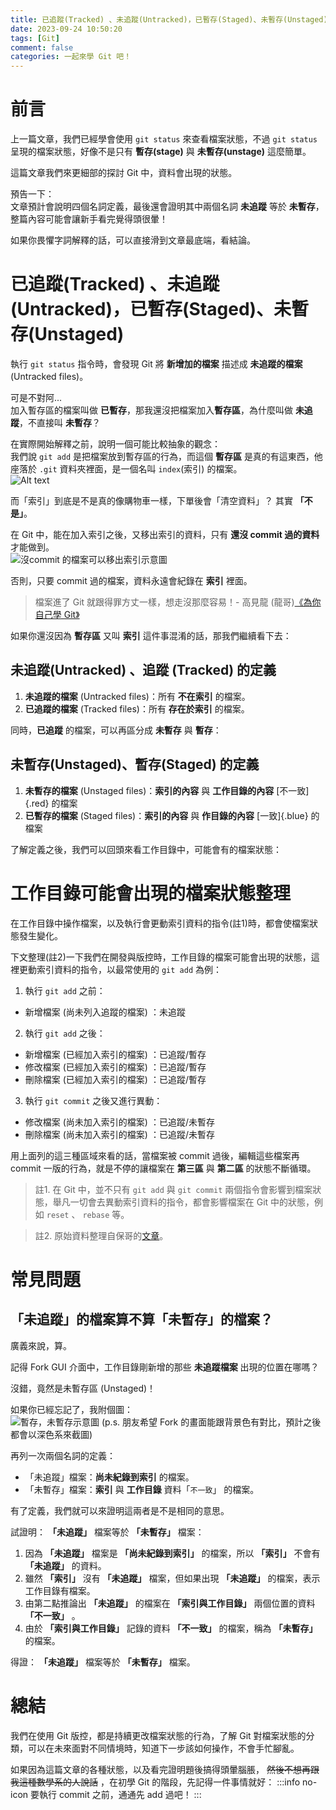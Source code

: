 ```yaml
---
title: 已追蹤(Tracked) 、未追蹤(Untracked)，已暫存(Staged)、未暫存(Unstaged)
date: 2023-09-24 10:50:20
tags: [Git]
comment: false
categories: 一起來學 Git 吧！
---
```

# 前言
上一篇文章，我們已經學會使用 `git status` 來查看檔案狀態，不過 `git status` 呈現的檔案狀態，好像不是只有 **暫存(stage)** 與 **未暫存(unstage)** 這麼簡單。

這篇文章我們來更細部的探討 Git 中，資料會出現的狀態。

預告一下：  
文章預計會說明四個名詞定義，最後還會證明其中兩個名詞 **未追蹤** 等於 **未暫存**，整篇內容可能會讓新手看完覺得頭很暈！

如果你畏懼字詞解釋的話，可以直接滑到文章最底端，看結論。

# 已追蹤(Tracked) 、未追蹤(Untracked)，已暫存(Staged)、未暫存(Unstaged)

執行 `git status` 指令時，會發現 Git 將 **新增加的檔案** 描述成 **未追蹤的檔案** (Untracked files)。

可是不對阿...   
加入暫存區的檔案叫做 **已暫存**，那我還沒把檔案加入**暫存區**，為什麼叫做 **未追蹤**，不直接叫 **未暫存**？

在實際開始解釋之前，說明一個可能比較抽象的觀念：  
我們說 `git add` 是把檔案放到暫存區的行為，而這個 **暫存區** 是真的有這東西，他座落於 `.git` 資料夾裡面，是一個名叫 `index`(索引) 的檔案。  
![Alt text](https://i.imgur.com/gMu4aXI.png)

而「索引」到底是不是真的像購物車一樣，下單後會「清空資料」？ 其實 **「不是」**。  

在 Git 中，能在加入索引之後，又移出索引的資料，只有 **還沒 commit 過的資料** 才能做到。  
![沒commit 的檔案可以移出索引示意圖](https://i.imgur.com/idj8BTi.png)

否則，只要 commit 過的檔案，資料永遠會紀錄在 **索引** 裡面。


> 檔案進了 Git 就跟得罪方丈一樣，想走沒那麼容易！- 高見龍 (龍哥)[《為你自己學 Git》](https://gitbook.tw/chapters/faq/remove-files-from-git)


如果你還沒因為 **暫存區** 又叫 **索引** 這件事混淆的話，那我們繼續看下去：

## 未追蹤(Untracked) 、追蹤 (Tracked) 的定義
1. **未追蹤的檔案** (Untracked files)：所有 **不在索引** 的檔案。
2. **已追蹤的檔案** (Tracked files)：所有 **存在於索引** 的檔案。

同時，**已追蹤** 的檔案，可以再區分成 **未暫存** 與 **暫存**：
## 未暫存(Unstaged)、暫存(Staged) 的定義
1. **未暫存的檔案** (Unstaged files)：**索引的內容** 與 **工作目錄的內容** [不一致]{.red} 的檔案
2. **已暫存的檔案** (Staged files)：**索引的內容** 與 **作目錄的內容** [一致]{.blue} 的檔案



了解定義之後，我們可以回頭來看工作目錄中，可能會有的檔案狀態：

# 工作目錄可能會出現的檔案狀態整理

在工作目錄中操作檔案，以及執行會更動索引資料的指令(註1)時，都會使檔案狀態發生變化。  

下文整理(註2)一下我們在開發與版控時，工作目錄的檔案可能會出現的狀態，這裡更動索引資料的指令，以最常使用的  `git add` 為例：

1. 執行 `git add` 之前：
* 新增檔案 (尚未列入追蹤的檔案) ：未追蹤

2. 執行 `git add` 之後：
* 新增檔案 (已經加入索引的檔案) ：已追蹤/暫存
* 修改檔案 (已經加入索引的檔案) ：已追蹤/暫存
* 刪除檔案 (已經加入索引的檔案) ：已追蹤/暫存

3. 執行 `git commit` 之後又進行異動：
* 修改檔案 (尚未加入索引的檔案) ：已追蹤/未暫存
* 刪除檔案 (尚未加入索引的檔案) ：已追蹤/未暫存

用上面列的這三種區域來看的話，當檔案被 commit 過後，編輯這些檔案再 commit 一版的行為，就是不停的讓檔案在 **第三區** 與 **第二區** 的狀態不斷循環。



> 註1. 在 Git 中，並不只有 `git add` 與 `git commit` 兩個指令會影響到檔案狀態，舉凡一切會去異動索引資料的指令，都會影響檔案在 Git 中的狀態，例如 `reset` 、 `rebase` 等。

>註2.  原始資料整理自保哥的[文章](https://github.com/doggy8088/Learn-Git-in-30-days/blob/master/zh-tw/13.md)。


# 常見問題
## 「未追蹤」的檔案算不算「未暫存」的檔案？
廣義來說，算。

記得 Fork GUI 介面中，工作目錄剛新增的那些 **未追蹤檔案** 出現的位置在哪嗎？  

沒錯，竟然是未暫存區 (Unstaged)！  

如果你已經忘記了，我附個圖：  
![暫存，未暫存示意圖](https://i.imgur.com/kXU8mmE.png)
(p.s. 朋友希望 Fork 的畫面能跟背景色有對比，預計之後都會以深色系來截圖)

再列一次兩個名詞的定義：
- 「未追蹤」檔案：**尚未紀錄到索引** 的檔案。
- 「未暫存」檔案：**索引** 與 **工作目錄** 資料「`不一致`」 的檔案。

有了定義，我們就可以來證明這兩者是不是相同的意思。

試證明： **「未追蹤」** 檔案等於 **「未暫存」** 檔案：
1. 因為 **「未追蹤」** 檔案是 **「尚未紀錄到索引」** 的檔案，所以 **「索引」** 不會有 **「未追蹤」** 的資料。
2. 雖然 **「索引」** 沒有 **「未追蹤」** 檔案，但如果出現 **「未追蹤」** 的檔案，表示工作目錄有檔案。
3. 由第二點推論出 **「未追蹤」** 的檔案在 **「索引與工作目錄」** 兩個位置的資料 **「不一致」** 。
4. 由於 **「索引與工作目錄」** 記錄的資料 **「不一致」** 的檔案，稱為 **「未暫存」** 的檔案。  

得證： **「未追蹤」** 檔案等於 **「未暫存」** 檔案。

# 總結
我們在使用 Git 版控，都是持續更改檔案狀態的行為，了解 Git 對檔案狀態的分類，可以在未來面對不同情境時，知道下一步該如何操作，不會手忙腳亂。

如果因為這篇文章的各種狀態，以及看完證明題後搞得頭暈腦脹， ~~然後不想再跟我這種數學系的人說話~~ ，在初學 Git 的階段，先記得一件事情就好：
:::info no-icon
要執行 commit 之前，通通先 add 過吧！
:::

